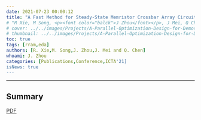 ```yaml
---
date: 2021-07-23 00:00:12
title: "A Fast Method for Steady-State Memristor Crossbar Array Circuit Simulation"
# "R Xie, M Song, <p><font color="balck">J Zhou</font></p>, J Mei, Q Chen"
# cover: ../../images/Projects/A-Parallel-Optimization-Design-for-Demosaicing&RISC-V-CPU-on-FPGA/half-flow.svg
# thumbnail: ../../images/Projects/A-Parallel-Optimization-Design-for-Demosaicing&RISC-V-CPU-on-FPGA/dema.svg
toc: true
tags: [rram,eda]
authors: [R. Xie,M. Song,J. Zhou,J. Mei and Q. Chen]
whoami: J. Zhou
categories: [Publications,Conference,ICTA'21]
isNews: true
---
```

***
## Summary

[PDF](https://arxiv.org/pdf/2109.07929.pdf)